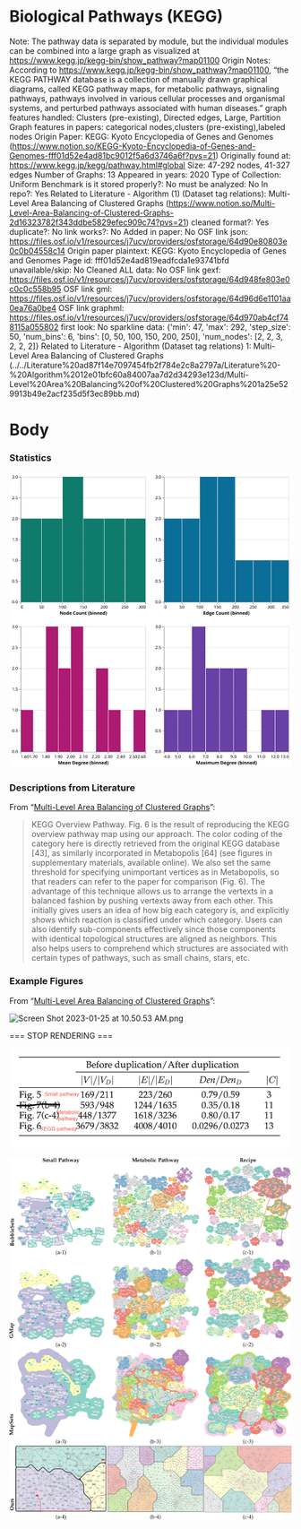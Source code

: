 # Biological Pathways (KEGG)

Note: The pathway data is separated by module, but the individual modules can be combined into a large graph as visualized at https://www.kegg.jp/kegg-bin/show_pathway?map01100
Origin Notes: According to https://www.kegg.jp/kegg-bin/show_pathway?map01100, “the KEGG PATHWAY database is a collection of manually drawn graphical diagrams, called KEGG pathway maps, for metabolic pathways, signaling pathways, pathways involved in various cellular processes and organismal systems, and perturbed pathways associated with human diseases.”
graph features handled: Clusters (pre-existing), Directed edges, Large, Partition
Graph features in papers: categorical nodes,clusters (pre-existing),labeled nodes
Origin Paper: KEGG: Kyoto Encyclopedia of Genes and Genomes (https://www.notion.so/KEGG-Kyoto-Encyclopedia-of-Genes-and-Genomes-fff01d52e4ad81bc9012f5a6d3746a6f?pvs=21)
Originally found at: https://www.kegg.jp/kegg/pathway.html#global
Size: 47-292 nodes, 41-327 edges
Number of Graphs: 13
Appeared in years: 2020
Type of Collection: Uniform Benchmark
is it stored properly?: No
must be analyzed: No
In repo?: Yes
Related to Literature - Algorithm (1) (Dataset tag relations): Multi-Level Area Balancing of Clustered Graphs (https://www.notion.so/Multi-Level-Area-Balancing-of-Clustered-Graphs-2d16323782f343ddbe5829efec909c74?pvs=21)
cleaned format?: Yes
duplicate?: No
link works?: No
Added in paper: No
OSF link json: https://files.osf.io/v1/resources/j7ucv/providers/osfstorage/64d90e80803e0c0b04558c14
Origin paper plaintext: KEGG: Kyoto Encyclopedia of Genes and Genomes
Page id: fff01d52e4ad819eadfcda1e93741bfd
unavailable/skip: No
Cleaned ALL data: No
OSF link gexf: https://files.osf.io/v1/resources/j7ucv/providers/osfstorage/64d948fe803e0c0c0c558b95
OSF link gml: https://files.osf.io/v1/resources/j7ucv/providers/osfstorage/64d96d6e1101aa0ea76a0be4
OSF link graphml: https://files.osf.io/v1/resources/j7ucv/providers/osfstorage/64d970ab4cf748115a055802
first look: No
sparkline data: {'min': 47, 'max': 292, 'step_size': 50, 'num_bins': 6, 'bins': [0, 50, 100, 150, 200, 250], 'num_nodes': [2, 2, 3, 2, 2, 2]}
Related to Literature - Algorithm (Dataset tag relations) 1: Multi-Level Area Balancing of Clustered Graphs (../../Literature%20ad87f14e7097454fb2f784e2c8a2797a/Literature%20-%20Algorithm%2012e01bfc60a84007aa7d2d34293e123d/Multi-Level%20Area%20Balancing%20of%20Clustered%20Graphs%201a25e529913b49e2acf235d5f3ec89bb.md)

# Body

### Statistics

![four_in_one.svg](../../../Benchmark%20datasets%2064e0439269f9497799025562a4087ce1/Biological%20Pathways%20(KEGG)%206d302b16e7af4982a57c5b9aeecfe3b8/four_in_one.svg)

### Descriptions from Literature

From “[Multi-Level Area Balancing of Clustered Graphs](https://doi.org/10.1109/TVCG.2020.3038154)”:

> KEGG Overview Pathway. Fig. 6 is the result of reproducing the KEGG overview pathway map using our approach. The color coding of the category here is directly retrieved from the original KEGG database [43], as similarly incorporated in Metabopolis [64] (see figures in supplementary materials, available online). We also set the same threshold for specifying unimportant vertices as in Metabopolis, so that readers can refer to the paper for comparison (Fig. 6). The advantage of this technique allows us to arrange the vertexts in a balanced fashion by pushing vertexts away from each other. This initially gives users an idea of how big each category is, and explicitly shows which reaction is classified under which category. Users can also identify sub-components effectively since those components with identical topological structures are aligned as neighbors. This also helps users to comprehend which structures are associated with certain types of pathways, such as small chains, stars, etc.
> 

### Example Figures

From “[Multi-Level Area Balancing of Clustered Graphs](https://doi.org/10.1109/TVCG.2020.3038154)”:

![Screen Shot 2023-01-25 at 10.50.53 AM.png](../../../Benchmark%20datasets%2064e0439269f9497799025562a4087ce1/Biological%20Pathways%20(KEGG)%206d302b16e7af4982a57c5b9aeecfe3b8/Screen_Shot_2023-01-25_at_10.50.53_AM.png)

=== STOP RENDERING ===

![Screen Shot 2023-01-25 at 10.52.55 AM.png](../../../Benchmark%20datasets%2064e0439269f9497799025562a4087ce1/Biological%20Pathways%20(KEGG)%206d302b16e7af4982a57c5b9aeecfe3b8/Screen_Shot_2023-01-25_at_10.52.55_AM.png)

![Untitled](../../../Benchmark%20datasets%2064e0439269f9497799025562a4087ce1/Biological%20Pathways%20(KEGG)%206d302b16e7af4982a57c5b9aeecfe3b8/Untitled.png)